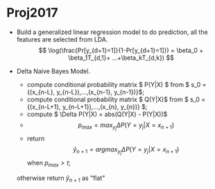 # Proj2017
- Build a generalized linear regression model to do prediction, all the features are selected from LDA.
$$ \log(\frac{Pr[y_{d+1}=1]}{1-Pr[y_{d+1}=1]}) = \beta_0 + \beta_1T_{d,1}+ ...+\beta_kT_{d,k}) $$

- Delta Naive Bayes Model.
  - compute conditional probability matrix $ P(Y|X) $ from $ s_0 = \{(x_{n-L}, y_{n-L}),...,(x_{n-1}, y_{n-1})\}$;
  - compute conditional probability matrix $ Q(Y|X)$ from $ s_0 = \{(x_{n-L+1}, y_{n-L+1}),...,(x_{n}, y_{n})\} $;
  - compute $ \Delta P(Y|X) = abs(Q(Y|X) - P(Y|X))$
  - $$ p_{max} = max_{y_j}\Delta P(Y=y_j | X = x_{n+1}) $$
  - return $$\hat{y}_{n+1} = arg max_{y_j} \Delta P(Y=y_j | X = x_{n+1})$$ when $p_{max}>t$; 
  
  otherwise return $\hat{y}_{n+1}$ as "flat"
